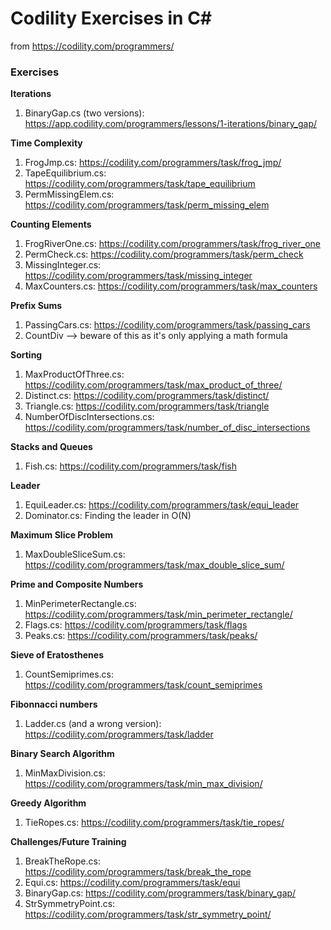 # Codility Exercises in C&#35; #

from https://codility.com/programmers/

### Exercises

**Iterations**
1. BinaryGap.cs (two versions): https://app.codility.com/programmers/lessons/1-iterations/binary_gap/

**Time Complexity**

1. FrogJmp.cs: https://codility.com/programmers/task/frog_jmp/
1. TapeEquilibrium.cs: https://codility.com/programmers/task/tape_equilibrium
1. PermMissingElem.cs: https://codility.com/programmers/task/perm_missing_elem

**Counting Elements**

1. FrogRiverOne.cs: https://codility.com/programmers/task/frog_river_one
1. PermCheck.cs: https://codility.com/programmers/task/perm_check
1. MissingInteger.cs: https://codility.com/programmers/task/missing_integer
1. MaxCounters.cs: https://codility.com/programmers/task/max_counters

**Prefix Sums**

1. PassingCars.cs: https://codility.com/programmers/task/passing_cars
1. CountDiv --> beware of this as it's only applying a math formula

**Sorting**

1. MaxProductOfThree.cs: https://codility.com/programmers/task/max_product_of_three/
1. Distinct.cs: https://codility.com/programmers/task/distinct/
1. Triangle.cs: https://codility.com/programmers/task/triangle
1. NumberOfDiscIntersections.cs: https://codility.com/programmers/task/number_of_disc_intersections

**Stacks and Queues**

1. Fish.cs: https://codility.com/programmers/task/fish

**Leader**

1. EquiLeader.cs: https://codility.com/programmers/task/equi_leader
1. Dominator.cs: Finding the leader in O(N)

**Maximum Slice Problem**

1. MaxDoubleSliceSum.cs: https://codility.com/programmers/task/max_double_slice_sum/

**Prime and Composite Numbers**

1. MinPerimeterRectangle.cs: https://codility.com/programmers/task/min_perimeter_rectangle/
1. Flags.cs: https://codility.com/programmers/task/flags
1. Peaks.cs: https://codility.com/programmers/task/peaks/

**Sieve of Eratosthenes**

1. CountSemiprimes.cs: https://codility.com/programmers/task/count_semiprimes

**Fibonnacci numbers**

1. Ladder.cs (and a wrong version): https://codility.com/programmers/task/ladder

**Binary Search Algorithm**

1. MinMaxDivision.cs: https://codility.com/programmers/task/min_max_division/

**Greedy Algorithm**

1. TieRopes.cs: https://codility.com/programmers/task/tie_ropes/

**Challenges/Future Training**

1. BreakTheRope.cs: https://codility.com/programmers/task/break_the_rope
1. Equi.cs: https://codility.com/programmers/task/equi
1. BinaryGap.cs: https://codility.com/programmers/task/binary_gap/
1. StrSymmetryPoint.cs: https://codility.com/programmers/task/str_symmetry_point/

